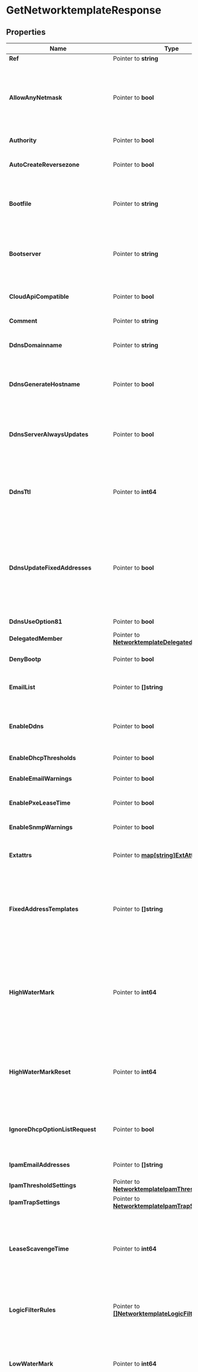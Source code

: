 # GetNetworktemplateResponse

## Properties

Name | Type | Description | Notes
------------ | ------------- | ------------- | -------------
**Ref** | Pointer to **string** | The reference to the object. | [optional] 
**AllowAnyNetmask** | Pointer to **bool** | This flag controls whether the template allows any netmask. You must specify a netmask when creating a network using this template. If you set this parameter to false, you must specify the \&quot;netmask\&quot; field for the network template object. | [optional] 
**Authority** | Pointer to **bool** | Authority for the DHCP network. | [optional] 
**AutoCreateReversezone** | Pointer to **bool** | This flag controls whether reverse zones are automatically created when the network is added. | [optional] 
**Bootfile** | Pointer to **string** | The boot server IPv4 Address or name in FQDN format for the network. You can specify the name and/or IP address of the boot server that the host needs to boot. | [optional] 
**Bootserver** | Pointer to **string** | The bootserver address for the network. You can specify the name and/or IP address of the boot server that the host needs to boot. The boot server IPv4 Address or name in FQDN format. | [optional] 
**CloudApiCompatible** | Pointer to **bool** | This flag controls whether this template can be used to create network objects in a cloud-computing deployment. | [optional] 
**Comment** | Pointer to **string** | Comment for the network; maximum 256 characters. | [optional] 
**DdnsDomainname** | Pointer to **string** | The dynamic DNS domain name the appliance uses specifically for DDNS updates for this network. | [optional] 
**DdnsGenerateHostname** | Pointer to **bool** | If this field is set to True, the DHCP server generates a hostname and updates DNS with it when the DHCP client request does not contain a hostname. | [optional] 
**DdnsServerAlwaysUpdates** | Pointer to **bool** | This field controls whether the DHCP server is allowed to update DNS, regardless of the DHCP client requests. Note that changes for this field take effect only if ddns_use_option81 is True. | [optional] 
**DdnsTtl** | Pointer to **int64** | The DNS update Time to Live (TTL) value of a DHCP network object. The TTL is a 32-bit unsigned integer that represents the duration, in seconds, for which the update is cached. Zero indicates that the update is not cached. | [optional] 
**DdnsUpdateFixedAddresses** | Pointer to **bool** | By default, the DHCP server does not update DNS when it allocates a fixed address to a client. You can configure the DHCP server to update the A and PTR records of a client with a fixed address. When this feature is enabled and the DHCP server adds A and PTR records for a fixed address, the DHCP server never discards the records. | [optional] 
**DdnsUseOption81** | Pointer to **bool** | The support for DHCP Option 81 at the network level. | [optional] 
**DelegatedMember** | Pointer to [**NetworktemplateDelegatedMember**](NetworktemplateDelegatedMember.md) |  | [optional] 
**DenyBootp** | Pointer to **bool** | If set to True, BOOTP settings are disabled and BOOTP requests will be denied. | [optional] 
**EmailList** | Pointer to **[]string** | The e-mail lists to which the appliance sends DHCP threshold alarm e-mail messages. | [optional] 
**EnableDdns** | Pointer to **bool** | The dynamic DNS updates flag of a DHCP network object. If set to True, the DHCP server sends DDNS updates to DNS servers in the same Grid, and to external DNS servers. | [optional] 
**EnableDhcpThresholds** | Pointer to **bool** | Determines if DHCP thresholds are enabled for the network. | [optional] 
**EnableEmailWarnings** | Pointer to **bool** | Determines if DHCP threshold warnings are sent through email. | [optional] 
**EnablePxeLeaseTime** | Pointer to **bool** | Set this to True if you want the DHCP server to use a different lease time for PXE clients. | [optional] 
**EnableSnmpWarnings** | Pointer to **bool** | Determines if DHCP threshold warnings are send through SNMP. | [optional] 
**Extattrs** | Pointer to [**map[string]ExtAttrs**](ExtAttrs.md) | Extensible attributes associated with the object. For valid values for extensible attributes, see {extattrs:values}. | [optional] 
**FixedAddressTemplates** | Pointer to **[]string** | The list of fixed address templates assigned to this network template object. When you create a network based on a network template object that contains fixed address templates, the fixed addresses are created based on the associated fixed address templates. | [optional] 
**HighWaterMark** | Pointer to **int64** | The percentage of DHCP network usage threshold above which network usage is not expected and may warrant your attention. When the high watermark is reached, the Infoblox appliance generates a syslog message and sends a warning (if enabled). A number that specifies the percentage of allocated addresses. The range is from 1 to 100. | [optional] 
**HighWaterMarkReset** | Pointer to **int64** | The percentage of DHCP network usage below which the corresponding SNMP trap is reset. A number that specifies the percentage of allocated addresses. The range is from 1 to 100. The high watermark reset value must be lower than the high watermark value. | [optional] 
**IgnoreDhcpOptionListRequest** | Pointer to **bool** | If this field is set to False, the appliance returns all DHCP options the client is eligible to receive, rather than only the list of options the client has requested. | [optional] 
**IpamEmailAddresses** | Pointer to **[]string** | The e-mail lists to which the appliance sends IPAM threshold alarm e-mail messages. | [optional] 
**IpamThresholdSettings** | Pointer to [**NetworktemplateIpamThresholdSettings**](NetworktemplateIpamThresholdSettings.md) |  | [optional] 
**IpamTrapSettings** | Pointer to [**NetworktemplateIpamTrapSettings**](NetworktemplateIpamTrapSettings.md) |  | [optional] 
**LeaseScavengeTime** | Pointer to **int64** | An integer that specifies the period of time (in seconds) that frees and backs up leases remained in the database before they are automatically deleted. To disable lease scavenging, set the parameter to -1. The minimum positive value must be greater than 86400 seconds (1 day). | [optional] 
**LogicFilterRules** | Pointer to [**[]NetworktemplateLogicFilterRules**](NetworktemplateLogicFilterRules.md) | This field contains the logic filters to be applied on the this network template. This list corresponds to the match rules that are written to the dhcpd configuration file. | [optional] 
**LowWaterMark** | Pointer to **int64** | The percentage of DHCP network usage below which the Infoblox appliance generates a syslog message and sends a warning (if enabled). A number that specifies the percentage of allocated addresses. The range is from 1 to 100. | [optional] 
**LowWaterMarkReset** | Pointer to **int64** | The percentage of DHCP network usage threshold below which network usage is not expected and may warrant your attention. When the low watermark is crossed, the Infoblox appliance generates a syslog message and sends a warning (if enabled). A number that specifies the percentage of allocated addresses. The range is from 1 to 100. The low watermark reset value must be higher than the low watermark value. | [optional] 
**Members** | Pointer to [**[]NetworktemplateMembers**](NetworktemplateMembers.md) | A list of members or Microsoft (r) servers that serve DHCP for this network. All members in the array must be of the same type. The struct type must be indicated in each element, by setting the \&quot;_struct\&quot; member to the struct type. | [optional] 
**Name** | Pointer to **string** | The name of this network template. | [optional] 
**Netmask** | Pointer to **int64** | The netmask of the network in CIDR format. | [optional] 
**Nextserver** | Pointer to **string** | The name in FQDN and/or IPv4 Address of the next server that the host needs to boot. | [optional] 
**Options** | Pointer to [**[]NetworktemplateOptions**](NetworktemplateOptions.md) | An array of DHCP option dhcpoption structs that lists the DHCP options associated with the object. | [optional] 
**PxeLeaseTime** | Pointer to **int64** | The PXE lease time value of a DHCP Network object. Some hosts use PXE (Preboot Execution Environment) to boot remotely from a server. To better manage your IP resources, set a different lease time for PXE boot requests. You can configure the DHCP server to allocate an IP address with a shorter lease time to hosts that send PXE boot requests, so IP addresses are not leased longer than necessary. A 32-bit unsigned integer that represents the duration, in seconds, for which the update is cached. Zero indicates that the update is not cached. | [optional] 
**RangeTemplates** | Pointer to **[]string** | The list of IP address range templates assigned to this network template object. When you create a network based on a network template object that contains range templates, the IP address ranges are created based on the associated IP address range templates. | [optional] 
**RecycleLeases** | Pointer to **bool** | If the field is set to True, the leases are kept in the Recycle Bin until one week after expiration. Otherwise, the leases are permanently deleted. | [optional] 
**Rir** | Pointer to **string** | THe registry (RIR) that allocated the network address space. | [optional] [readonly] 
**RirOrganization** | Pointer to **string** | The RIR organization assoicated with the network. | [optional] 
**RirRegistrationAction** | Pointer to **string** | The RIR registration action. | [optional] 
**RirRegistrationStatus** | Pointer to **string** | The registration status of the network in RIR. | [optional] 
**SendRirRequest** | Pointer to **bool** | Determines whether to send the RIR registration request. | [optional] 
**UpdateDnsOnLeaseRenewal** | Pointer to **bool** | This field controls whether the DHCP server updates DNS when a DHCP lease is renewed. | [optional] 
**UseAuthority** | Pointer to **bool** | Use flag for: authority | [optional] 
**UseBootfile** | Pointer to **bool** | Use flag for: bootfile | [optional] 
**UseBootserver** | Pointer to **bool** | Use flag for: bootserver | [optional] 
**UseDdnsDomainname** | Pointer to **bool** | Use flag for: ddns_domainname | [optional] 
**UseDdnsGenerateHostname** | Pointer to **bool** | Use flag for: ddns_generate_hostname | [optional] 
**UseDdnsTtl** | Pointer to **bool** | Use flag for: ddns_ttl | [optional] 
**UseDdnsUpdateFixedAddresses** | Pointer to **bool** | Use flag for: ddns_update_fixed_addresses | [optional] 
**UseDdnsUseOption81** | Pointer to **bool** | Use flag for: ddns_use_option81 | [optional] 
**UseDenyBootp** | Pointer to **bool** | Use flag for: deny_bootp | [optional] 
**UseEmailList** | Pointer to **bool** | Use flag for: email_list | [optional] 
**UseEnableDdns** | Pointer to **bool** | Use flag for: enable_ddns | [optional] 
**UseEnableDhcpThresholds** | Pointer to **bool** | Use flag for: enable_dhcp_thresholds | [optional] 
**UseIgnoreDhcpOptionListRequest** | Pointer to **bool** | Use flag for: ignore_dhcp_option_list_request | [optional] 
**UseIpamEmailAddresses** | Pointer to **bool** | Use flag for: ipam_email_addresses | [optional] 
**UseIpamThresholdSettings** | Pointer to **bool** | Use flag for: ipam_threshold_settings | [optional] 
**UseIpamTrapSettings** | Pointer to **bool** | Use flag for: ipam_trap_settings | [optional] 
**UseLeaseScavengeTime** | Pointer to **bool** | Use flag for: lease_scavenge_time | [optional] 
**UseLogicFilterRules** | Pointer to **bool** | Use flag for: logic_filter_rules | [optional] 
**UseNextserver** | Pointer to **bool** | Use flag for: nextserver | [optional] 
**UseOptions** | Pointer to **bool** | Use flag for: options | [optional] 
**UsePxeLeaseTime** | Pointer to **bool** | Use flag for: pxe_lease_time | [optional] 
**UseRecycleLeases** | Pointer to **bool** | Use flag for: recycle_leases | [optional] 
**UseUpdateDnsOnLeaseRenewal** | Pointer to **bool** | Use flag for: update_dns_on_lease_renewal | [optional] 
**Result** | Pointer to [**Networktemplate**](Networktemplate.md) |  | [optional] 

## Methods

### NewGetNetworktemplateResponse

`func NewGetNetworktemplateResponse() *GetNetworktemplateResponse`

NewGetNetworktemplateResponse instantiates a new GetNetworktemplateResponse object
This constructor will assign default values to properties that have it defined,
and makes sure properties required by API are set, but the set of arguments
will change when the set of required properties is changed

### NewGetNetworktemplateResponseWithDefaults

`func NewGetNetworktemplateResponseWithDefaults() *GetNetworktemplateResponse`

NewGetNetworktemplateResponseWithDefaults instantiates a new GetNetworktemplateResponse object
This constructor will only assign default values to properties that have it defined,
but it doesn't guarantee that properties required by API are set

### GetRef

`func (o *GetNetworktemplateResponse) GetRef() string`

GetRef returns the Ref field if non-nil, zero value otherwise.

### GetRefOk

`func (o *GetNetworktemplateResponse) GetRefOk() (*string, bool)`

GetRefOk returns a tuple with the Ref field if it's non-nil, zero value otherwise
and a boolean to check if the value has been set.

### SetRef

`func (o *GetNetworktemplateResponse) SetRef(v string)`

SetRef sets Ref field to given value.

### HasRef

`func (o *GetNetworktemplateResponse) HasRef() bool`

HasRef returns a boolean if a field has been set.

### GetAllowAnyNetmask

`func (o *GetNetworktemplateResponse) GetAllowAnyNetmask() bool`

GetAllowAnyNetmask returns the AllowAnyNetmask field if non-nil, zero value otherwise.

### GetAllowAnyNetmaskOk

`func (o *GetNetworktemplateResponse) GetAllowAnyNetmaskOk() (*bool, bool)`

GetAllowAnyNetmaskOk returns a tuple with the AllowAnyNetmask field if it's non-nil, zero value otherwise
and a boolean to check if the value has been set.

### SetAllowAnyNetmask

`func (o *GetNetworktemplateResponse) SetAllowAnyNetmask(v bool)`

SetAllowAnyNetmask sets AllowAnyNetmask field to given value.

### HasAllowAnyNetmask

`func (o *GetNetworktemplateResponse) HasAllowAnyNetmask() bool`

HasAllowAnyNetmask returns a boolean if a field has been set.

### GetAuthority

`func (o *GetNetworktemplateResponse) GetAuthority() bool`

GetAuthority returns the Authority field if non-nil, zero value otherwise.

### GetAuthorityOk

`func (o *GetNetworktemplateResponse) GetAuthorityOk() (*bool, bool)`

GetAuthorityOk returns a tuple with the Authority field if it's non-nil, zero value otherwise
and a boolean to check if the value has been set.

### SetAuthority

`func (o *GetNetworktemplateResponse) SetAuthority(v bool)`

SetAuthority sets Authority field to given value.

### HasAuthority

`func (o *GetNetworktemplateResponse) HasAuthority() bool`

HasAuthority returns a boolean if a field has been set.

### GetAutoCreateReversezone

`func (o *GetNetworktemplateResponse) GetAutoCreateReversezone() bool`

GetAutoCreateReversezone returns the AutoCreateReversezone field if non-nil, zero value otherwise.

### GetAutoCreateReversezoneOk

`func (o *GetNetworktemplateResponse) GetAutoCreateReversezoneOk() (*bool, bool)`

GetAutoCreateReversezoneOk returns a tuple with the AutoCreateReversezone field if it's non-nil, zero value otherwise
and a boolean to check if the value has been set.

### SetAutoCreateReversezone

`func (o *GetNetworktemplateResponse) SetAutoCreateReversezone(v bool)`

SetAutoCreateReversezone sets AutoCreateReversezone field to given value.

### HasAutoCreateReversezone

`func (o *GetNetworktemplateResponse) HasAutoCreateReversezone() bool`

HasAutoCreateReversezone returns a boolean if a field has been set.

### GetBootfile

`func (o *GetNetworktemplateResponse) GetBootfile() string`

GetBootfile returns the Bootfile field if non-nil, zero value otherwise.

### GetBootfileOk

`func (o *GetNetworktemplateResponse) GetBootfileOk() (*string, bool)`

GetBootfileOk returns a tuple with the Bootfile field if it's non-nil, zero value otherwise
and a boolean to check if the value has been set.

### SetBootfile

`func (o *GetNetworktemplateResponse) SetBootfile(v string)`

SetBootfile sets Bootfile field to given value.

### HasBootfile

`func (o *GetNetworktemplateResponse) HasBootfile() bool`

HasBootfile returns a boolean if a field has been set.

### GetBootserver

`func (o *GetNetworktemplateResponse) GetBootserver() string`

GetBootserver returns the Bootserver field if non-nil, zero value otherwise.

### GetBootserverOk

`func (o *GetNetworktemplateResponse) GetBootserverOk() (*string, bool)`

GetBootserverOk returns a tuple with the Bootserver field if it's non-nil, zero value otherwise
and a boolean to check if the value has been set.

### SetBootserver

`func (o *GetNetworktemplateResponse) SetBootserver(v string)`

SetBootserver sets Bootserver field to given value.

### HasBootserver

`func (o *GetNetworktemplateResponse) HasBootserver() bool`

HasBootserver returns a boolean if a field has been set.

### GetCloudApiCompatible

`func (o *GetNetworktemplateResponse) GetCloudApiCompatible() bool`

GetCloudApiCompatible returns the CloudApiCompatible field if non-nil, zero value otherwise.

### GetCloudApiCompatibleOk

`func (o *GetNetworktemplateResponse) GetCloudApiCompatibleOk() (*bool, bool)`

GetCloudApiCompatibleOk returns a tuple with the CloudApiCompatible field if it's non-nil, zero value otherwise
and a boolean to check if the value has been set.

### SetCloudApiCompatible

`func (o *GetNetworktemplateResponse) SetCloudApiCompatible(v bool)`

SetCloudApiCompatible sets CloudApiCompatible field to given value.

### HasCloudApiCompatible

`func (o *GetNetworktemplateResponse) HasCloudApiCompatible() bool`

HasCloudApiCompatible returns a boolean if a field has been set.

### GetComment

`func (o *GetNetworktemplateResponse) GetComment() string`

GetComment returns the Comment field if non-nil, zero value otherwise.

### GetCommentOk

`func (o *GetNetworktemplateResponse) GetCommentOk() (*string, bool)`

GetCommentOk returns a tuple with the Comment field if it's non-nil, zero value otherwise
and a boolean to check if the value has been set.

### SetComment

`func (o *GetNetworktemplateResponse) SetComment(v string)`

SetComment sets Comment field to given value.

### HasComment

`func (o *GetNetworktemplateResponse) HasComment() bool`

HasComment returns a boolean if a field has been set.

### GetDdnsDomainname

`func (o *GetNetworktemplateResponse) GetDdnsDomainname() string`

GetDdnsDomainname returns the DdnsDomainname field if non-nil, zero value otherwise.

### GetDdnsDomainnameOk

`func (o *GetNetworktemplateResponse) GetDdnsDomainnameOk() (*string, bool)`

GetDdnsDomainnameOk returns a tuple with the DdnsDomainname field if it's non-nil, zero value otherwise
and a boolean to check if the value has been set.

### SetDdnsDomainname

`func (o *GetNetworktemplateResponse) SetDdnsDomainname(v string)`

SetDdnsDomainname sets DdnsDomainname field to given value.

### HasDdnsDomainname

`func (o *GetNetworktemplateResponse) HasDdnsDomainname() bool`

HasDdnsDomainname returns a boolean if a field has been set.

### GetDdnsGenerateHostname

`func (o *GetNetworktemplateResponse) GetDdnsGenerateHostname() bool`

GetDdnsGenerateHostname returns the DdnsGenerateHostname field if non-nil, zero value otherwise.

### GetDdnsGenerateHostnameOk

`func (o *GetNetworktemplateResponse) GetDdnsGenerateHostnameOk() (*bool, bool)`

GetDdnsGenerateHostnameOk returns a tuple with the DdnsGenerateHostname field if it's non-nil, zero value otherwise
and a boolean to check if the value has been set.

### SetDdnsGenerateHostname

`func (o *GetNetworktemplateResponse) SetDdnsGenerateHostname(v bool)`

SetDdnsGenerateHostname sets DdnsGenerateHostname field to given value.

### HasDdnsGenerateHostname

`func (o *GetNetworktemplateResponse) HasDdnsGenerateHostname() bool`

HasDdnsGenerateHostname returns a boolean if a field has been set.

### GetDdnsServerAlwaysUpdates

`func (o *GetNetworktemplateResponse) GetDdnsServerAlwaysUpdates() bool`

GetDdnsServerAlwaysUpdates returns the DdnsServerAlwaysUpdates field if non-nil, zero value otherwise.

### GetDdnsServerAlwaysUpdatesOk

`func (o *GetNetworktemplateResponse) GetDdnsServerAlwaysUpdatesOk() (*bool, bool)`

GetDdnsServerAlwaysUpdatesOk returns a tuple with the DdnsServerAlwaysUpdates field if it's non-nil, zero value otherwise
and a boolean to check if the value has been set.

### SetDdnsServerAlwaysUpdates

`func (o *GetNetworktemplateResponse) SetDdnsServerAlwaysUpdates(v bool)`

SetDdnsServerAlwaysUpdates sets DdnsServerAlwaysUpdates field to given value.

### HasDdnsServerAlwaysUpdates

`func (o *GetNetworktemplateResponse) HasDdnsServerAlwaysUpdates() bool`

HasDdnsServerAlwaysUpdates returns a boolean if a field has been set.

### GetDdnsTtl

`func (o *GetNetworktemplateResponse) GetDdnsTtl() int64`

GetDdnsTtl returns the DdnsTtl field if non-nil, zero value otherwise.

### GetDdnsTtlOk

`func (o *GetNetworktemplateResponse) GetDdnsTtlOk() (*int64, bool)`

GetDdnsTtlOk returns a tuple with the DdnsTtl field if it's non-nil, zero value otherwise
and a boolean to check if the value has been set.

### SetDdnsTtl

`func (o *GetNetworktemplateResponse) SetDdnsTtl(v int64)`

SetDdnsTtl sets DdnsTtl field to given value.

### HasDdnsTtl

`func (o *GetNetworktemplateResponse) HasDdnsTtl() bool`

HasDdnsTtl returns a boolean if a field has been set.

### GetDdnsUpdateFixedAddresses

`func (o *GetNetworktemplateResponse) GetDdnsUpdateFixedAddresses() bool`

GetDdnsUpdateFixedAddresses returns the DdnsUpdateFixedAddresses field if non-nil, zero value otherwise.

### GetDdnsUpdateFixedAddressesOk

`func (o *GetNetworktemplateResponse) GetDdnsUpdateFixedAddressesOk() (*bool, bool)`

GetDdnsUpdateFixedAddressesOk returns a tuple with the DdnsUpdateFixedAddresses field if it's non-nil, zero value otherwise
and a boolean to check if the value has been set.

### SetDdnsUpdateFixedAddresses

`func (o *GetNetworktemplateResponse) SetDdnsUpdateFixedAddresses(v bool)`

SetDdnsUpdateFixedAddresses sets DdnsUpdateFixedAddresses field to given value.

### HasDdnsUpdateFixedAddresses

`func (o *GetNetworktemplateResponse) HasDdnsUpdateFixedAddresses() bool`

HasDdnsUpdateFixedAddresses returns a boolean if a field has been set.

### GetDdnsUseOption81

`func (o *GetNetworktemplateResponse) GetDdnsUseOption81() bool`

GetDdnsUseOption81 returns the DdnsUseOption81 field if non-nil, zero value otherwise.

### GetDdnsUseOption81Ok

`func (o *GetNetworktemplateResponse) GetDdnsUseOption81Ok() (*bool, bool)`

GetDdnsUseOption81Ok returns a tuple with the DdnsUseOption81 field if it's non-nil, zero value otherwise
and a boolean to check if the value has been set.

### SetDdnsUseOption81

`func (o *GetNetworktemplateResponse) SetDdnsUseOption81(v bool)`

SetDdnsUseOption81 sets DdnsUseOption81 field to given value.

### HasDdnsUseOption81

`func (o *GetNetworktemplateResponse) HasDdnsUseOption81() bool`

HasDdnsUseOption81 returns a boolean if a field has been set.

### GetDelegatedMember

`func (o *GetNetworktemplateResponse) GetDelegatedMember() NetworktemplateDelegatedMember`

GetDelegatedMember returns the DelegatedMember field if non-nil, zero value otherwise.

### GetDelegatedMemberOk

`func (o *GetNetworktemplateResponse) GetDelegatedMemberOk() (*NetworktemplateDelegatedMember, bool)`

GetDelegatedMemberOk returns a tuple with the DelegatedMember field if it's non-nil, zero value otherwise
and a boolean to check if the value has been set.

### SetDelegatedMember

`func (o *GetNetworktemplateResponse) SetDelegatedMember(v NetworktemplateDelegatedMember)`

SetDelegatedMember sets DelegatedMember field to given value.

### HasDelegatedMember

`func (o *GetNetworktemplateResponse) HasDelegatedMember() bool`

HasDelegatedMember returns a boolean if a field has been set.

### GetDenyBootp

`func (o *GetNetworktemplateResponse) GetDenyBootp() bool`

GetDenyBootp returns the DenyBootp field if non-nil, zero value otherwise.

### GetDenyBootpOk

`func (o *GetNetworktemplateResponse) GetDenyBootpOk() (*bool, bool)`

GetDenyBootpOk returns a tuple with the DenyBootp field if it's non-nil, zero value otherwise
and a boolean to check if the value has been set.

### SetDenyBootp

`func (o *GetNetworktemplateResponse) SetDenyBootp(v bool)`

SetDenyBootp sets DenyBootp field to given value.

### HasDenyBootp

`func (o *GetNetworktemplateResponse) HasDenyBootp() bool`

HasDenyBootp returns a boolean if a field has been set.

### GetEmailList

`func (o *GetNetworktemplateResponse) GetEmailList() []string`

GetEmailList returns the EmailList field if non-nil, zero value otherwise.

### GetEmailListOk

`func (o *GetNetworktemplateResponse) GetEmailListOk() (*[]string, bool)`

GetEmailListOk returns a tuple with the EmailList field if it's non-nil, zero value otherwise
and a boolean to check if the value has been set.

### SetEmailList

`func (o *GetNetworktemplateResponse) SetEmailList(v []string)`

SetEmailList sets EmailList field to given value.

### HasEmailList

`func (o *GetNetworktemplateResponse) HasEmailList() bool`

HasEmailList returns a boolean if a field has been set.

### GetEnableDdns

`func (o *GetNetworktemplateResponse) GetEnableDdns() bool`

GetEnableDdns returns the EnableDdns field if non-nil, zero value otherwise.

### GetEnableDdnsOk

`func (o *GetNetworktemplateResponse) GetEnableDdnsOk() (*bool, bool)`

GetEnableDdnsOk returns a tuple with the EnableDdns field if it's non-nil, zero value otherwise
and a boolean to check if the value has been set.

### SetEnableDdns

`func (o *GetNetworktemplateResponse) SetEnableDdns(v bool)`

SetEnableDdns sets EnableDdns field to given value.

### HasEnableDdns

`func (o *GetNetworktemplateResponse) HasEnableDdns() bool`

HasEnableDdns returns a boolean if a field has been set.

### GetEnableDhcpThresholds

`func (o *GetNetworktemplateResponse) GetEnableDhcpThresholds() bool`

GetEnableDhcpThresholds returns the EnableDhcpThresholds field if non-nil, zero value otherwise.

### GetEnableDhcpThresholdsOk

`func (o *GetNetworktemplateResponse) GetEnableDhcpThresholdsOk() (*bool, bool)`

GetEnableDhcpThresholdsOk returns a tuple with the EnableDhcpThresholds field if it's non-nil, zero value otherwise
and a boolean to check if the value has been set.

### SetEnableDhcpThresholds

`func (o *GetNetworktemplateResponse) SetEnableDhcpThresholds(v bool)`

SetEnableDhcpThresholds sets EnableDhcpThresholds field to given value.

### HasEnableDhcpThresholds

`func (o *GetNetworktemplateResponse) HasEnableDhcpThresholds() bool`

HasEnableDhcpThresholds returns a boolean if a field has been set.

### GetEnableEmailWarnings

`func (o *GetNetworktemplateResponse) GetEnableEmailWarnings() bool`

GetEnableEmailWarnings returns the EnableEmailWarnings field if non-nil, zero value otherwise.

### GetEnableEmailWarningsOk

`func (o *GetNetworktemplateResponse) GetEnableEmailWarningsOk() (*bool, bool)`

GetEnableEmailWarningsOk returns a tuple with the EnableEmailWarnings field if it's non-nil, zero value otherwise
and a boolean to check if the value has been set.

### SetEnableEmailWarnings

`func (o *GetNetworktemplateResponse) SetEnableEmailWarnings(v bool)`

SetEnableEmailWarnings sets EnableEmailWarnings field to given value.

### HasEnableEmailWarnings

`func (o *GetNetworktemplateResponse) HasEnableEmailWarnings() bool`

HasEnableEmailWarnings returns a boolean if a field has been set.

### GetEnablePxeLeaseTime

`func (o *GetNetworktemplateResponse) GetEnablePxeLeaseTime() bool`

GetEnablePxeLeaseTime returns the EnablePxeLeaseTime field if non-nil, zero value otherwise.

### GetEnablePxeLeaseTimeOk

`func (o *GetNetworktemplateResponse) GetEnablePxeLeaseTimeOk() (*bool, bool)`

GetEnablePxeLeaseTimeOk returns a tuple with the EnablePxeLeaseTime field if it's non-nil, zero value otherwise
and a boolean to check if the value has been set.

### SetEnablePxeLeaseTime

`func (o *GetNetworktemplateResponse) SetEnablePxeLeaseTime(v bool)`

SetEnablePxeLeaseTime sets EnablePxeLeaseTime field to given value.

### HasEnablePxeLeaseTime

`func (o *GetNetworktemplateResponse) HasEnablePxeLeaseTime() bool`

HasEnablePxeLeaseTime returns a boolean if a field has been set.

### GetEnableSnmpWarnings

`func (o *GetNetworktemplateResponse) GetEnableSnmpWarnings() bool`

GetEnableSnmpWarnings returns the EnableSnmpWarnings field if non-nil, zero value otherwise.

### GetEnableSnmpWarningsOk

`func (o *GetNetworktemplateResponse) GetEnableSnmpWarningsOk() (*bool, bool)`

GetEnableSnmpWarningsOk returns a tuple with the EnableSnmpWarnings field if it's non-nil, zero value otherwise
and a boolean to check if the value has been set.

### SetEnableSnmpWarnings

`func (o *GetNetworktemplateResponse) SetEnableSnmpWarnings(v bool)`

SetEnableSnmpWarnings sets EnableSnmpWarnings field to given value.

### HasEnableSnmpWarnings

`func (o *GetNetworktemplateResponse) HasEnableSnmpWarnings() bool`

HasEnableSnmpWarnings returns a boolean if a field has been set.

### GetExtattrs

`func (o *GetNetworktemplateResponse) GetExtattrs() map[string]ExtAttrs`

GetExtattrs returns the Extattrs field if non-nil, zero value otherwise.

### GetExtattrsOk

`func (o *GetNetworktemplateResponse) GetExtattrsOk() (*map[string]ExtAttrs, bool)`

GetExtattrsOk returns a tuple with the Extattrs field if it's non-nil, zero value otherwise
and a boolean to check if the value has been set.

### SetExtattrs

`func (o *GetNetworktemplateResponse) SetExtattrs(v map[string]ExtAttrs)`

SetExtattrs sets Extattrs field to given value.

### HasExtattrs

`func (o *GetNetworktemplateResponse) HasExtattrs() bool`

HasExtattrs returns a boolean if a field has been set.

### GetFixedAddressTemplates

`func (o *GetNetworktemplateResponse) GetFixedAddressTemplates() []string`

GetFixedAddressTemplates returns the FixedAddressTemplates field if non-nil, zero value otherwise.

### GetFixedAddressTemplatesOk

`func (o *GetNetworktemplateResponse) GetFixedAddressTemplatesOk() (*[]string, bool)`

GetFixedAddressTemplatesOk returns a tuple with the FixedAddressTemplates field if it's non-nil, zero value otherwise
and a boolean to check if the value has been set.

### SetFixedAddressTemplates

`func (o *GetNetworktemplateResponse) SetFixedAddressTemplates(v []string)`

SetFixedAddressTemplates sets FixedAddressTemplates field to given value.

### HasFixedAddressTemplates

`func (o *GetNetworktemplateResponse) HasFixedAddressTemplates() bool`

HasFixedAddressTemplates returns a boolean if a field has been set.

### GetHighWaterMark

`func (o *GetNetworktemplateResponse) GetHighWaterMark() int64`

GetHighWaterMark returns the HighWaterMark field if non-nil, zero value otherwise.

### GetHighWaterMarkOk

`func (o *GetNetworktemplateResponse) GetHighWaterMarkOk() (*int64, bool)`

GetHighWaterMarkOk returns a tuple with the HighWaterMark field if it's non-nil, zero value otherwise
and a boolean to check if the value has been set.

### SetHighWaterMark

`func (o *GetNetworktemplateResponse) SetHighWaterMark(v int64)`

SetHighWaterMark sets HighWaterMark field to given value.

### HasHighWaterMark

`func (o *GetNetworktemplateResponse) HasHighWaterMark() bool`

HasHighWaterMark returns a boolean if a field has been set.

### GetHighWaterMarkReset

`func (o *GetNetworktemplateResponse) GetHighWaterMarkReset() int64`

GetHighWaterMarkReset returns the HighWaterMarkReset field if non-nil, zero value otherwise.

### GetHighWaterMarkResetOk

`func (o *GetNetworktemplateResponse) GetHighWaterMarkResetOk() (*int64, bool)`

GetHighWaterMarkResetOk returns a tuple with the HighWaterMarkReset field if it's non-nil, zero value otherwise
and a boolean to check if the value has been set.

### SetHighWaterMarkReset

`func (o *GetNetworktemplateResponse) SetHighWaterMarkReset(v int64)`

SetHighWaterMarkReset sets HighWaterMarkReset field to given value.

### HasHighWaterMarkReset

`func (o *GetNetworktemplateResponse) HasHighWaterMarkReset() bool`

HasHighWaterMarkReset returns a boolean if a field has been set.

### GetIgnoreDhcpOptionListRequest

`func (o *GetNetworktemplateResponse) GetIgnoreDhcpOptionListRequest() bool`

GetIgnoreDhcpOptionListRequest returns the IgnoreDhcpOptionListRequest field if non-nil, zero value otherwise.

### GetIgnoreDhcpOptionListRequestOk

`func (o *GetNetworktemplateResponse) GetIgnoreDhcpOptionListRequestOk() (*bool, bool)`

GetIgnoreDhcpOptionListRequestOk returns a tuple with the IgnoreDhcpOptionListRequest field if it's non-nil, zero value otherwise
and a boolean to check if the value has been set.

### SetIgnoreDhcpOptionListRequest

`func (o *GetNetworktemplateResponse) SetIgnoreDhcpOptionListRequest(v bool)`

SetIgnoreDhcpOptionListRequest sets IgnoreDhcpOptionListRequest field to given value.

### HasIgnoreDhcpOptionListRequest

`func (o *GetNetworktemplateResponse) HasIgnoreDhcpOptionListRequest() bool`

HasIgnoreDhcpOptionListRequest returns a boolean if a field has been set.

### GetIpamEmailAddresses

`func (o *GetNetworktemplateResponse) GetIpamEmailAddresses() []string`

GetIpamEmailAddresses returns the IpamEmailAddresses field if non-nil, zero value otherwise.

### GetIpamEmailAddressesOk

`func (o *GetNetworktemplateResponse) GetIpamEmailAddressesOk() (*[]string, bool)`

GetIpamEmailAddressesOk returns a tuple with the IpamEmailAddresses field if it's non-nil, zero value otherwise
and a boolean to check if the value has been set.

### SetIpamEmailAddresses

`func (o *GetNetworktemplateResponse) SetIpamEmailAddresses(v []string)`

SetIpamEmailAddresses sets IpamEmailAddresses field to given value.

### HasIpamEmailAddresses

`func (o *GetNetworktemplateResponse) HasIpamEmailAddresses() bool`

HasIpamEmailAddresses returns a boolean if a field has been set.

### GetIpamThresholdSettings

`func (o *GetNetworktemplateResponse) GetIpamThresholdSettings() NetworktemplateIpamThresholdSettings`

GetIpamThresholdSettings returns the IpamThresholdSettings field if non-nil, zero value otherwise.

### GetIpamThresholdSettingsOk

`func (o *GetNetworktemplateResponse) GetIpamThresholdSettingsOk() (*NetworktemplateIpamThresholdSettings, bool)`

GetIpamThresholdSettingsOk returns a tuple with the IpamThresholdSettings field if it's non-nil, zero value otherwise
and a boolean to check if the value has been set.

### SetIpamThresholdSettings

`func (o *GetNetworktemplateResponse) SetIpamThresholdSettings(v NetworktemplateIpamThresholdSettings)`

SetIpamThresholdSettings sets IpamThresholdSettings field to given value.

### HasIpamThresholdSettings

`func (o *GetNetworktemplateResponse) HasIpamThresholdSettings() bool`

HasIpamThresholdSettings returns a boolean if a field has been set.

### GetIpamTrapSettings

`func (o *GetNetworktemplateResponse) GetIpamTrapSettings() NetworktemplateIpamTrapSettings`

GetIpamTrapSettings returns the IpamTrapSettings field if non-nil, zero value otherwise.

### GetIpamTrapSettingsOk

`func (o *GetNetworktemplateResponse) GetIpamTrapSettingsOk() (*NetworktemplateIpamTrapSettings, bool)`

GetIpamTrapSettingsOk returns a tuple with the IpamTrapSettings field if it's non-nil, zero value otherwise
and a boolean to check if the value has been set.

### SetIpamTrapSettings

`func (o *GetNetworktemplateResponse) SetIpamTrapSettings(v NetworktemplateIpamTrapSettings)`

SetIpamTrapSettings sets IpamTrapSettings field to given value.

### HasIpamTrapSettings

`func (o *GetNetworktemplateResponse) HasIpamTrapSettings() bool`

HasIpamTrapSettings returns a boolean if a field has been set.

### GetLeaseScavengeTime

`func (o *GetNetworktemplateResponse) GetLeaseScavengeTime() int64`

GetLeaseScavengeTime returns the LeaseScavengeTime field if non-nil, zero value otherwise.

### GetLeaseScavengeTimeOk

`func (o *GetNetworktemplateResponse) GetLeaseScavengeTimeOk() (*int64, bool)`

GetLeaseScavengeTimeOk returns a tuple with the LeaseScavengeTime field if it's non-nil, zero value otherwise
and a boolean to check if the value has been set.

### SetLeaseScavengeTime

`func (o *GetNetworktemplateResponse) SetLeaseScavengeTime(v int64)`

SetLeaseScavengeTime sets LeaseScavengeTime field to given value.

### HasLeaseScavengeTime

`func (o *GetNetworktemplateResponse) HasLeaseScavengeTime() bool`

HasLeaseScavengeTime returns a boolean if a field has been set.

### GetLogicFilterRules

`func (o *GetNetworktemplateResponse) GetLogicFilterRules() []NetworktemplateLogicFilterRules`

GetLogicFilterRules returns the LogicFilterRules field if non-nil, zero value otherwise.

### GetLogicFilterRulesOk

`func (o *GetNetworktemplateResponse) GetLogicFilterRulesOk() (*[]NetworktemplateLogicFilterRules, bool)`

GetLogicFilterRulesOk returns a tuple with the LogicFilterRules field if it's non-nil, zero value otherwise
and a boolean to check if the value has been set.

### SetLogicFilterRules

`func (o *GetNetworktemplateResponse) SetLogicFilterRules(v []NetworktemplateLogicFilterRules)`

SetLogicFilterRules sets LogicFilterRules field to given value.

### HasLogicFilterRules

`func (o *GetNetworktemplateResponse) HasLogicFilterRules() bool`

HasLogicFilterRules returns a boolean if a field has been set.

### GetLowWaterMark

`func (o *GetNetworktemplateResponse) GetLowWaterMark() int64`

GetLowWaterMark returns the LowWaterMark field if non-nil, zero value otherwise.

### GetLowWaterMarkOk

`func (o *GetNetworktemplateResponse) GetLowWaterMarkOk() (*int64, bool)`

GetLowWaterMarkOk returns a tuple with the LowWaterMark field if it's non-nil, zero value otherwise
and a boolean to check if the value has been set.

### SetLowWaterMark

`func (o *GetNetworktemplateResponse) SetLowWaterMark(v int64)`

SetLowWaterMark sets LowWaterMark field to given value.

### HasLowWaterMark

`func (o *GetNetworktemplateResponse) HasLowWaterMark() bool`

HasLowWaterMark returns a boolean if a field has been set.

### GetLowWaterMarkReset

`func (o *GetNetworktemplateResponse) GetLowWaterMarkReset() int64`

GetLowWaterMarkReset returns the LowWaterMarkReset field if non-nil, zero value otherwise.

### GetLowWaterMarkResetOk

`func (o *GetNetworktemplateResponse) GetLowWaterMarkResetOk() (*int64, bool)`

GetLowWaterMarkResetOk returns a tuple with the LowWaterMarkReset field if it's non-nil, zero value otherwise
and a boolean to check if the value has been set.

### SetLowWaterMarkReset

`func (o *GetNetworktemplateResponse) SetLowWaterMarkReset(v int64)`

SetLowWaterMarkReset sets LowWaterMarkReset field to given value.

### HasLowWaterMarkReset

`func (o *GetNetworktemplateResponse) HasLowWaterMarkReset() bool`

HasLowWaterMarkReset returns a boolean if a field has been set.

### GetMembers

`func (o *GetNetworktemplateResponse) GetMembers() []NetworktemplateMembers`

GetMembers returns the Members field if non-nil, zero value otherwise.

### GetMembersOk

`func (o *GetNetworktemplateResponse) GetMembersOk() (*[]NetworktemplateMembers, bool)`

GetMembersOk returns a tuple with the Members field if it's non-nil, zero value otherwise
and a boolean to check if the value has been set.

### SetMembers

`func (o *GetNetworktemplateResponse) SetMembers(v []NetworktemplateMembers)`

SetMembers sets Members field to given value.

### HasMembers

`func (o *GetNetworktemplateResponse) HasMembers() bool`

HasMembers returns a boolean if a field has been set.

### GetName

`func (o *GetNetworktemplateResponse) GetName() string`

GetName returns the Name field if non-nil, zero value otherwise.

### GetNameOk

`func (o *GetNetworktemplateResponse) GetNameOk() (*string, bool)`

GetNameOk returns a tuple with the Name field if it's non-nil, zero value otherwise
and a boolean to check if the value has been set.

### SetName

`func (o *GetNetworktemplateResponse) SetName(v string)`

SetName sets Name field to given value.

### HasName

`func (o *GetNetworktemplateResponse) HasName() bool`

HasName returns a boolean if a field has been set.

### GetNetmask

`func (o *GetNetworktemplateResponse) GetNetmask() int64`

GetNetmask returns the Netmask field if non-nil, zero value otherwise.

### GetNetmaskOk

`func (o *GetNetworktemplateResponse) GetNetmaskOk() (*int64, bool)`

GetNetmaskOk returns a tuple with the Netmask field if it's non-nil, zero value otherwise
and a boolean to check if the value has been set.

### SetNetmask

`func (o *GetNetworktemplateResponse) SetNetmask(v int64)`

SetNetmask sets Netmask field to given value.

### HasNetmask

`func (o *GetNetworktemplateResponse) HasNetmask() bool`

HasNetmask returns a boolean if a field has been set.

### GetNextserver

`func (o *GetNetworktemplateResponse) GetNextserver() string`

GetNextserver returns the Nextserver field if non-nil, zero value otherwise.

### GetNextserverOk

`func (o *GetNetworktemplateResponse) GetNextserverOk() (*string, bool)`

GetNextserverOk returns a tuple with the Nextserver field if it's non-nil, zero value otherwise
and a boolean to check if the value has been set.

### SetNextserver

`func (o *GetNetworktemplateResponse) SetNextserver(v string)`

SetNextserver sets Nextserver field to given value.

### HasNextserver

`func (o *GetNetworktemplateResponse) HasNextserver() bool`

HasNextserver returns a boolean if a field has been set.

### GetOptions

`func (o *GetNetworktemplateResponse) GetOptions() []NetworktemplateOptions`

GetOptions returns the Options field if non-nil, zero value otherwise.

### GetOptionsOk

`func (o *GetNetworktemplateResponse) GetOptionsOk() (*[]NetworktemplateOptions, bool)`

GetOptionsOk returns a tuple with the Options field if it's non-nil, zero value otherwise
and a boolean to check if the value has been set.

### SetOptions

`func (o *GetNetworktemplateResponse) SetOptions(v []NetworktemplateOptions)`

SetOptions sets Options field to given value.

### HasOptions

`func (o *GetNetworktemplateResponse) HasOptions() bool`

HasOptions returns a boolean if a field has been set.

### GetPxeLeaseTime

`func (o *GetNetworktemplateResponse) GetPxeLeaseTime() int64`

GetPxeLeaseTime returns the PxeLeaseTime field if non-nil, zero value otherwise.

### GetPxeLeaseTimeOk

`func (o *GetNetworktemplateResponse) GetPxeLeaseTimeOk() (*int64, bool)`

GetPxeLeaseTimeOk returns a tuple with the PxeLeaseTime field if it's non-nil, zero value otherwise
and a boolean to check if the value has been set.

### SetPxeLeaseTime

`func (o *GetNetworktemplateResponse) SetPxeLeaseTime(v int64)`

SetPxeLeaseTime sets PxeLeaseTime field to given value.

### HasPxeLeaseTime

`func (o *GetNetworktemplateResponse) HasPxeLeaseTime() bool`

HasPxeLeaseTime returns a boolean if a field has been set.

### GetRangeTemplates

`func (o *GetNetworktemplateResponse) GetRangeTemplates() []string`

GetRangeTemplates returns the RangeTemplates field if non-nil, zero value otherwise.

### GetRangeTemplatesOk

`func (o *GetNetworktemplateResponse) GetRangeTemplatesOk() (*[]string, bool)`

GetRangeTemplatesOk returns a tuple with the RangeTemplates field if it's non-nil, zero value otherwise
and a boolean to check if the value has been set.

### SetRangeTemplates

`func (o *GetNetworktemplateResponse) SetRangeTemplates(v []string)`

SetRangeTemplates sets RangeTemplates field to given value.

### HasRangeTemplates

`func (o *GetNetworktemplateResponse) HasRangeTemplates() bool`

HasRangeTemplates returns a boolean if a field has been set.

### GetRecycleLeases

`func (o *GetNetworktemplateResponse) GetRecycleLeases() bool`

GetRecycleLeases returns the RecycleLeases field if non-nil, zero value otherwise.

### GetRecycleLeasesOk

`func (o *GetNetworktemplateResponse) GetRecycleLeasesOk() (*bool, bool)`

GetRecycleLeasesOk returns a tuple with the RecycleLeases field if it's non-nil, zero value otherwise
and a boolean to check if the value has been set.

### SetRecycleLeases

`func (o *GetNetworktemplateResponse) SetRecycleLeases(v bool)`

SetRecycleLeases sets RecycleLeases field to given value.

### HasRecycleLeases

`func (o *GetNetworktemplateResponse) HasRecycleLeases() bool`

HasRecycleLeases returns a boolean if a field has been set.

### GetRir

`func (o *GetNetworktemplateResponse) GetRir() string`

GetRir returns the Rir field if non-nil, zero value otherwise.

### GetRirOk

`func (o *GetNetworktemplateResponse) GetRirOk() (*string, bool)`

GetRirOk returns a tuple with the Rir field if it's non-nil, zero value otherwise
and a boolean to check if the value has been set.

### SetRir

`func (o *GetNetworktemplateResponse) SetRir(v string)`

SetRir sets Rir field to given value.

### HasRir

`func (o *GetNetworktemplateResponse) HasRir() bool`

HasRir returns a boolean if a field has been set.

### GetRirOrganization

`func (o *GetNetworktemplateResponse) GetRirOrganization() string`

GetRirOrganization returns the RirOrganization field if non-nil, zero value otherwise.

### GetRirOrganizationOk

`func (o *GetNetworktemplateResponse) GetRirOrganizationOk() (*string, bool)`

GetRirOrganizationOk returns a tuple with the RirOrganization field if it's non-nil, zero value otherwise
and a boolean to check if the value has been set.

### SetRirOrganization

`func (o *GetNetworktemplateResponse) SetRirOrganization(v string)`

SetRirOrganization sets RirOrganization field to given value.

### HasRirOrganization

`func (o *GetNetworktemplateResponse) HasRirOrganization() bool`

HasRirOrganization returns a boolean if a field has been set.

### GetRirRegistrationAction

`func (o *GetNetworktemplateResponse) GetRirRegistrationAction() string`

GetRirRegistrationAction returns the RirRegistrationAction field if non-nil, zero value otherwise.

### GetRirRegistrationActionOk

`func (o *GetNetworktemplateResponse) GetRirRegistrationActionOk() (*string, bool)`

GetRirRegistrationActionOk returns a tuple with the RirRegistrationAction field if it's non-nil, zero value otherwise
and a boolean to check if the value has been set.

### SetRirRegistrationAction

`func (o *GetNetworktemplateResponse) SetRirRegistrationAction(v string)`

SetRirRegistrationAction sets RirRegistrationAction field to given value.

### HasRirRegistrationAction

`func (o *GetNetworktemplateResponse) HasRirRegistrationAction() bool`

HasRirRegistrationAction returns a boolean if a field has been set.

### GetRirRegistrationStatus

`func (o *GetNetworktemplateResponse) GetRirRegistrationStatus() string`

GetRirRegistrationStatus returns the RirRegistrationStatus field if non-nil, zero value otherwise.

### GetRirRegistrationStatusOk

`func (o *GetNetworktemplateResponse) GetRirRegistrationStatusOk() (*string, bool)`

GetRirRegistrationStatusOk returns a tuple with the RirRegistrationStatus field if it's non-nil, zero value otherwise
and a boolean to check if the value has been set.

### SetRirRegistrationStatus

`func (o *GetNetworktemplateResponse) SetRirRegistrationStatus(v string)`

SetRirRegistrationStatus sets RirRegistrationStatus field to given value.

### HasRirRegistrationStatus

`func (o *GetNetworktemplateResponse) HasRirRegistrationStatus() bool`

HasRirRegistrationStatus returns a boolean if a field has been set.

### GetSendRirRequest

`func (o *GetNetworktemplateResponse) GetSendRirRequest() bool`

GetSendRirRequest returns the SendRirRequest field if non-nil, zero value otherwise.

### GetSendRirRequestOk

`func (o *GetNetworktemplateResponse) GetSendRirRequestOk() (*bool, bool)`

GetSendRirRequestOk returns a tuple with the SendRirRequest field if it's non-nil, zero value otherwise
and a boolean to check if the value has been set.

### SetSendRirRequest

`func (o *GetNetworktemplateResponse) SetSendRirRequest(v bool)`

SetSendRirRequest sets SendRirRequest field to given value.

### HasSendRirRequest

`func (o *GetNetworktemplateResponse) HasSendRirRequest() bool`

HasSendRirRequest returns a boolean if a field has been set.

### GetUpdateDnsOnLeaseRenewal

`func (o *GetNetworktemplateResponse) GetUpdateDnsOnLeaseRenewal() bool`

GetUpdateDnsOnLeaseRenewal returns the UpdateDnsOnLeaseRenewal field if non-nil, zero value otherwise.

### GetUpdateDnsOnLeaseRenewalOk

`func (o *GetNetworktemplateResponse) GetUpdateDnsOnLeaseRenewalOk() (*bool, bool)`

GetUpdateDnsOnLeaseRenewalOk returns a tuple with the UpdateDnsOnLeaseRenewal field if it's non-nil, zero value otherwise
and a boolean to check if the value has been set.

### SetUpdateDnsOnLeaseRenewal

`func (o *GetNetworktemplateResponse) SetUpdateDnsOnLeaseRenewal(v bool)`

SetUpdateDnsOnLeaseRenewal sets UpdateDnsOnLeaseRenewal field to given value.

### HasUpdateDnsOnLeaseRenewal

`func (o *GetNetworktemplateResponse) HasUpdateDnsOnLeaseRenewal() bool`

HasUpdateDnsOnLeaseRenewal returns a boolean if a field has been set.

### GetUseAuthority

`func (o *GetNetworktemplateResponse) GetUseAuthority() bool`

GetUseAuthority returns the UseAuthority field if non-nil, zero value otherwise.

### GetUseAuthorityOk

`func (o *GetNetworktemplateResponse) GetUseAuthorityOk() (*bool, bool)`

GetUseAuthorityOk returns a tuple with the UseAuthority field if it's non-nil, zero value otherwise
and a boolean to check if the value has been set.

### SetUseAuthority

`func (o *GetNetworktemplateResponse) SetUseAuthority(v bool)`

SetUseAuthority sets UseAuthority field to given value.

### HasUseAuthority

`func (o *GetNetworktemplateResponse) HasUseAuthority() bool`

HasUseAuthority returns a boolean if a field has been set.

### GetUseBootfile

`func (o *GetNetworktemplateResponse) GetUseBootfile() bool`

GetUseBootfile returns the UseBootfile field if non-nil, zero value otherwise.

### GetUseBootfileOk

`func (o *GetNetworktemplateResponse) GetUseBootfileOk() (*bool, bool)`

GetUseBootfileOk returns a tuple with the UseBootfile field if it's non-nil, zero value otherwise
and a boolean to check if the value has been set.

### SetUseBootfile

`func (o *GetNetworktemplateResponse) SetUseBootfile(v bool)`

SetUseBootfile sets UseBootfile field to given value.

### HasUseBootfile

`func (o *GetNetworktemplateResponse) HasUseBootfile() bool`

HasUseBootfile returns a boolean if a field has been set.

### GetUseBootserver

`func (o *GetNetworktemplateResponse) GetUseBootserver() bool`

GetUseBootserver returns the UseBootserver field if non-nil, zero value otherwise.

### GetUseBootserverOk

`func (o *GetNetworktemplateResponse) GetUseBootserverOk() (*bool, bool)`

GetUseBootserverOk returns a tuple with the UseBootserver field if it's non-nil, zero value otherwise
and a boolean to check if the value has been set.

### SetUseBootserver

`func (o *GetNetworktemplateResponse) SetUseBootserver(v bool)`

SetUseBootserver sets UseBootserver field to given value.

### HasUseBootserver

`func (o *GetNetworktemplateResponse) HasUseBootserver() bool`

HasUseBootserver returns a boolean if a field has been set.

### GetUseDdnsDomainname

`func (o *GetNetworktemplateResponse) GetUseDdnsDomainname() bool`

GetUseDdnsDomainname returns the UseDdnsDomainname field if non-nil, zero value otherwise.

### GetUseDdnsDomainnameOk

`func (o *GetNetworktemplateResponse) GetUseDdnsDomainnameOk() (*bool, bool)`

GetUseDdnsDomainnameOk returns a tuple with the UseDdnsDomainname field if it's non-nil, zero value otherwise
and a boolean to check if the value has been set.

### SetUseDdnsDomainname

`func (o *GetNetworktemplateResponse) SetUseDdnsDomainname(v bool)`

SetUseDdnsDomainname sets UseDdnsDomainname field to given value.

### HasUseDdnsDomainname

`func (o *GetNetworktemplateResponse) HasUseDdnsDomainname() bool`

HasUseDdnsDomainname returns a boolean if a field has been set.

### GetUseDdnsGenerateHostname

`func (o *GetNetworktemplateResponse) GetUseDdnsGenerateHostname() bool`

GetUseDdnsGenerateHostname returns the UseDdnsGenerateHostname field if non-nil, zero value otherwise.

### GetUseDdnsGenerateHostnameOk

`func (o *GetNetworktemplateResponse) GetUseDdnsGenerateHostnameOk() (*bool, bool)`

GetUseDdnsGenerateHostnameOk returns a tuple with the UseDdnsGenerateHostname field if it's non-nil, zero value otherwise
and a boolean to check if the value has been set.

### SetUseDdnsGenerateHostname

`func (o *GetNetworktemplateResponse) SetUseDdnsGenerateHostname(v bool)`

SetUseDdnsGenerateHostname sets UseDdnsGenerateHostname field to given value.

### HasUseDdnsGenerateHostname

`func (o *GetNetworktemplateResponse) HasUseDdnsGenerateHostname() bool`

HasUseDdnsGenerateHostname returns a boolean if a field has been set.

### GetUseDdnsTtl

`func (o *GetNetworktemplateResponse) GetUseDdnsTtl() bool`

GetUseDdnsTtl returns the UseDdnsTtl field if non-nil, zero value otherwise.

### GetUseDdnsTtlOk

`func (o *GetNetworktemplateResponse) GetUseDdnsTtlOk() (*bool, bool)`

GetUseDdnsTtlOk returns a tuple with the UseDdnsTtl field if it's non-nil, zero value otherwise
and a boolean to check if the value has been set.

### SetUseDdnsTtl

`func (o *GetNetworktemplateResponse) SetUseDdnsTtl(v bool)`

SetUseDdnsTtl sets UseDdnsTtl field to given value.

### HasUseDdnsTtl

`func (o *GetNetworktemplateResponse) HasUseDdnsTtl() bool`

HasUseDdnsTtl returns a boolean if a field has been set.

### GetUseDdnsUpdateFixedAddresses

`func (o *GetNetworktemplateResponse) GetUseDdnsUpdateFixedAddresses() bool`

GetUseDdnsUpdateFixedAddresses returns the UseDdnsUpdateFixedAddresses field if non-nil, zero value otherwise.

### GetUseDdnsUpdateFixedAddressesOk

`func (o *GetNetworktemplateResponse) GetUseDdnsUpdateFixedAddressesOk() (*bool, bool)`

GetUseDdnsUpdateFixedAddressesOk returns a tuple with the UseDdnsUpdateFixedAddresses field if it's non-nil, zero value otherwise
and a boolean to check if the value has been set.

### SetUseDdnsUpdateFixedAddresses

`func (o *GetNetworktemplateResponse) SetUseDdnsUpdateFixedAddresses(v bool)`

SetUseDdnsUpdateFixedAddresses sets UseDdnsUpdateFixedAddresses field to given value.

### HasUseDdnsUpdateFixedAddresses

`func (o *GetNetworktemplateResponse) HasUseDdnsUpdateFixedAddresses() bool`

HasUseDdnsUpdateFixedAddresses returns a boolean if a field has been set.

### GetUseDdnsUseOption81

`func (o *GetNetworktemplateResponse) GetUseDdnsUseOption81() bool`

GetUseDdnsUseOption81 returns the UseDdnsUseOption81 field if non-nil, zero value otherwise.

### GetUseDdnsUseOption81Ok

`func (o *GetNetworktemplateResponse) GetUseDdnsUseOption81Ok() (*bool, bool)`

GetUseDdnsUseOption81Ok returns a tuple with the UseDdnsUseOption81 field if it's non-nil, zero value otherwise
and a boolean to check if the value has been set.

### SetUseDdnsUseOption81

`func (o *GetNetworktemplateResponse) SetUseDdnsUseOption81(v bool)`

SetUseDdnsUseOption81 sets UseDdnsUseOption81 field to given value.

### HasUseDdnsUseOption81

`func (o *GetNetworktemplateResponse) HasUseDdnsUseOption81() bool`

HasUseDdnsUseOption81 returns a boolean if a field has been set.

### GetUseDenyBootp

`func (o *GetNetworktemplateResponse) GetUseDenyBootp() bool`

GetUseDenyBootp returns the UseDenyBootp field if non-nil, zero value otherwise.

### GetUseDenyBootpOk

`func (o *GetNetworktemplateResponse) GetUseDenyBootpOk() (*bool, bool)`

GetUseDenyBootpOk returns a tuple with the UseDenyBootp field if it's non-nil, zero value otherwise
and a boolean to check if the value has been set.

### SetUseDenyBootp

`func (o *GetNetworktemplateResponse) SetUseDenyBootp(v bool)`

SetUseDenyBootp sets UseDenyBootp field to given value.

### HasUseDenyBootp

`func (o *GetNetworktemplateResponse) HasUseDenyBootp() bool`

HasUseDenyBootp returns a boolean if a field has been set.

### GetUseEmailList

`func (o *GetNetworktemplateResponse) GetUseEmailList() bool`

GetUseEmailList returns the UseEmailList field if non-nil, zero value otherwise.

### GetUseEmailListOk

`func (o *GetNetworktemplateResponse) GetUseEmailListOk() (*bool, bool)`

GetUseEmailListOk returns a tuple with the UseEmailList field if it's non-nil, zero value otherwise
and a boolean to check if the value has been set.

### SetUseEmailList

`func (o *GetNetworktemplateResponse) SetUseEmailList(v bool)`

SetUseEmailList sets UseEmailList field to given value.

### HasUseEmailList

`func (o *GetNetworktemplateResponse) HasUseEmailList() bool`

HasUseEmailList returns a boolean if a field has been set.

### GetUseEnableDdns

`func (o *GetNetworktemplateResponse) GetUseEnableDdns() bool`

GetUseEnableDdns returns the UseEnableDdns field if non-nil, zero value otherwise.

### GetUseEnableDdnsOk

`func (o *GetNetworktemplateResponse) GetUseEnableDdnsOk() (*bool, bool)`

GetUseEnableDdnsOk returns a tuple with the UseEnableDdns field if it's non-nil, zero value otherwise
and a boolean to check if the value has been set.

### SetUseEnableDdns

`func (o *GetNetworktemplateResponse) SetUseEnableDdns(v bool)`

SetUseEnableDdns sets UseEnableDdns field to given value.

### HasUseEnableDdns

`func (o *GetNetworktemplateResponse) HasUseEnableDdns() bool`

HasUseEnableDdns returns a boolean if a field has been set.

### GetUseEnableDhcpThresholds

`func (o *GetNetworktemplateResponse) GetUseEnableDhcpThresholds() bool`

GetUseEnableDhcpThresholds returns the UseEnableDhcpThresholds field if non-nil, zero value otherwise.

### GetUseEnableDhcpThresholdsOk

`func (o *GetNetworktemplateResponse) GetUseEnableDhcpThresholdsOk() (*bool, bool)`

GetUseEnableDhcpThresholdsOk returns a tuple with the UseEnableDhcpThresholds field if it's non-nil, zero value otherwise
and a boolean to check if the value has been set.

### SetUseEnableDhcpThresholds

`func (o *GetNetworktemplateResponse) SetUseEnableDhcpThresholds(v bool)`

SetUseEnableDhcpThresholds sets UseEnableDhcpThresholds field to given value.

### HasUseEnableDhcpThresholds

`func (o *GetNetworktemplateResponse) HasUseEnableDhcpThresholds() bool`

HasUseEnableDhcpThresholds returns a boolean if a field has been set.

### GetUseIgnoreDhcpOptionListRequest

`func (o *GetNetworktemplateResponse) GetUseIgnoreDhcpOptionListRequest() bool`

GetUseIgnoreDhcpOptionListRequest returns the UseIgnoreDhcpOptionListRequest field if non-nil, zero value otherwise.

### GetUseIgnoreDhcpOptionListRequestOk

`func (o *GetNetworktemplateResponse) GetUseIgnoreDhcpOptionListRequestOk() (*bool, bool)`

GetUseIgnoreDhcpOptionListRequestOk returns a tuple with the UseIgnoreDhcpOptionListRequest field if it's non-nil, zero value otherwise
and a boolean to check if the value has been set.

### SetUseIgnoreDhcpOptionListRequest

`func (o *GetNetworktemplateResponse) SetUseIgnoreDhcpOptionListRequest(v bool)`

SetUseIgnoreDhcpOptionListRequest sets UseIgnoreDhcpOptionListRequest field to given value.

### HasUseIgnoreDhcpOptionListRequest

`func (o *GetNetworktemplateResponse) HasUseIgnoreDhcpOptionListRequest() bool`

HasUseIgnoreDhcpOptionListRequest returns a boolean if a field has been set.

### GetUseIpamEmailAddresses

`func (o *GetNetworktemplateResponse) GetUseIpamEmailAddresses() bool`

GetUseIpamEmailAddresses returns the UseIpamEmailAddresses field if non-nil, zero value otherwise.

### GetUseIpamEmailAddressesOk

`func (o *GetNetworktemplateResponse) GetUseIpamEmailAddressesOk() (*bool, bool)`

GetUseIpamEmailAddressesOk returns a tuple with the UseIpamEmailAddresses field if it's non-nil, zero value otherwise
and a boolean to check if the value has been set.

### SetUseIpamEmailAddresses

`func (o *GetNetworktemplateResponse) SetUseIpamEmailAddresses(v bool)`

SetUseIpamEmailAddresses sets UseIpamEmailAddresses field to given value.

### HasUseIpamEmailAddresses

`func (o *GetNetworktemplateResponse) HasUseIpamEmailAddresses() bool`

HasUseIpamEmailAddresses returns a boolean if a field has been set.

### GetUseIpamThresholdSettings

`func (o *GetNetworktemplateResponse) GetUseIpamThresholdSettings() bool`

GetUseIpamThresholdSettings returns the UseIpamThresholdSettings field if non-nil, zero value otherwise.

### GetUseIpamThresholdSettingsOk

`func (o *GetNetworktemplateResponse) GetUseIpamThresholdSettingsOk() (*bool, bool)`

GetUseIpamThresholdSettingsOk returns a tuple with the UseIpamThresholdSettings field if it's non-nil, zero value otherwise
and a boolean to check if the value has been set.

### SetUseIpamThresholdSettings

`func (o *GetNetworktemplateResponse) SetUseIpamThresholdSettings(v bool)`

SetUseIpamThresholdSettings sets UseIpamThresholdSettings field to given value.

### HasUseIpamThresholdSettings

`func (o *GetNetworktemplateResponse) HasUseIpamThresholdSettings() bool`

HasUseIpamThresholdSettings returns a boolean if a field has been set.

### GetUseIpamTrapSettings

`func (o *GetNetworktemplateResponse) GetUseIpamTrapSettings() bool`

GetUseIpamTrapSettings returns the UseIpamTrapSettings field if non-nil, zero value otherwise.

### GetUseIpamTrapSettingsOk

`func (o *GetNetworktemplateResponse) GetUseIpamTrapSettingsOk() (*bool, bool)`

GetUseIpamTrapSettingsOk returns a tuple with the UseIpamTrapSettings field if it's non-nil, zero value otherwise
and a boolean to check if the value has been set.

### SetUseIpamTrapSettings

`func (o *GetNetworktemplateResponse) SetUseIpamTrapSettings(v bool)`

SetUseIpamTrapSettings sets UseIpamTrapSettings field to given value.

### HasUseIpamTrapSettings

`func (o *GetNetworktemplateResponse) HasUseIpamTrapSettings() bool`

HasUseIpamTrapSettings returns a boolean if a field has been set.

### GetUseLeaseScavengeTime

`func (o *GetNetworktemplateResponse) GetUseLeaseScavengeTime() bool`

GetUseLeaseScavengeTime returns the UseLeaseScavengeTime field if non-nil, zero value otherwise.

### GetUseLeaseScavengeTimeOk

`func (o *GetNetworktemplateResponse) GetUseLeaseScavengeTimeOk() (*bool, bool)`

GetUseLeaseScavengeTimeOk returns a tuple with the UseLeaseScavengeTime field if it's non-nil, zero value otherwise
and a boolean to check if the value has been set.

### SetUseLeaseScavengeTime

`func (o *GetNetworktemplateResponse) SetUseLeaseScavengeTime(v bool)`

SetUseLeaseScavengeTime sets UseLeaseScavengeTime field to given value.

### HasUseLeaseScavengeTime

`func (o *GetNetworktemplateResponse) HasUseLeaseScavengeTime() bool`

HasUseLeaseScavengeTime returns a boolean if a field has been set.

### GetUseLogicFilterRules

`func (o *GetNetworktemplateResponse) GetUseLogicFilterRules() bool`

GetUseLogicFilterRules returns the UseLogicFilterRules field if non-nil, zero value otherwise.

### GetUseLogicFilterRulesOk

`func (o *GetNetworktemplateResponse) GetUseLogicFilterRulesOk() (*bool, bool)`

GetUseLogicFilterRulesOk returns a tuple with the UseLogicFilterRules field if it's non-nil, zero value otherwise
and a boolean to check if the value has been set.

### SetUseLogicFilterRules

`func (o *GetNetworktemplateResponse) SetUseLogicFilterRules(v bool)`

SetUseLogicFilterRules sets UseLogicFilterRules field to given value.

### HasUseLogicFilterRules

`func (o *GetNetworktemplateResponse) HasUseLogicFilterRules() bool`

HasUseLogicFilterRules returns a boolean if a field has been set.

### GetUseNextserver

`func (o *GetNetworktemplateResponse) GetUseNextserver() bool`

GetUseNextserver returns the UseNextserver field if non-nil, zero value otherwise.

### GetUseNextserverOk

`func (o *GetNetworktemplateResponse) GetUseNextserverOk() (*bool, bool)`

GetUseNextserverOk returns a tuple with the UseNextserver field if it's non-nil, zero value otherwise
and a boolean to check if the value has been set.

### SetUseNextserver

`func (o *GetNetworktemplateResponse) SetUseNextserver(v bool)`

SetUseNextserver sets UseNextserver field to given value.

### HasUseNextserver

`func (o *GetNetworktemplateResponse) HasUseNextserver() bool`

HasUseNextserver returns a boolean if a field has been set.

### GetUseOptions

`func (o *GetNetworktemplateResponse) GetUseOptions() bool`

GetUseOptions returns the UseOptions field if non-nil, zero value otherwise.

### GetUseOptionsOk

`func (o *GetNetworktemplateResponse) GetUseOptionsOk() (*bool, bool)`

GetUseOptionsOk returns a tuple with the UseOptions field if it's non-nil, zero value otherwise
and a boolean to check if the value has been set.

### SetUseOptions

`func (o *GetNetworktemplateResponse) SetUseOptions(v bool)`

SetUseOptions sets UseOptions field to given value.

### HasUseOptions

`func (o *GetNetworktemplateResponse) HasUseOptions() bool`

HasUseOptions returns a boolean if a field has been set.

### GetUsePxeLeaseTime

`func (o *GetNetworktemplateResponse) GetUsePxeLeaseTime() bool`

GetUsePxeLeaseTime returns the UsePxeLeaseTime field if non-nil, zero value otherwise.

### GetUsePxeLeaseTimeOk

`func (o *GetNetworktemplateResponse) GetUsePxeLeaseTimeOk() (*bool, bool)`

GetUsePxeLeaseTimeOk returns a tuple with the UsePxeLeaseTime field if it's non-nil, zero value otherwise
and a boolean to check if the value has been set.

### SetUsePxeLeaseTime

`func (o *GetNetworktemplateResponse) SetUsePxeLeaseTime(v bool)`

SetUsePxeLeaseTime sets UsePxeLeaseTime field to given value.

### HasUsePxeLeaseTime

`func (o *GetNetworktemplateResponse) HasUsePxeLeaseTime() bool`

HasUsePxeLeaseTime returns a boolean if a field has been set.

### GetUseRecycleLeases

`func (o *GetNetworktemplateResponse) GetUseRecycleLeases() bool`

GetUseRecycleLeases returns the UseRecycleLeases field if non-nil, zero value otherwise.

### GetUseRecycleLeasesOk

`func (o *GetNetworktemplateResponse) GetUseRecycleLeasesOk() (*bool, bool)`

GetUseRecycleLeasesOk returns a tuple with the UseRecycleLeases field if it's non-nil, zero value otherwise
and a boolean to check if the value has been set.

### SetUseRecycleLeases

`func (o *GetNetworktemplateResponse) SetUseRecycleLeases(v bool)`

SetUseRecycleLeases sets UseRecycleLeases field to given value.

### HasUseRecycleLeases

`func (o *GetNetworktemplateResponse) HasUseRecycleLeases() bool`

HasUseRecycleLeases returns a boolean if a field has been set.

### GetUseUpdateDnsOnLeaseRenewal

`func (o *GetNetworktemplateResponse) GetUseUpdateDnsOnLeaseRenewal() bool`

GetUseUpdateDnsOnLeaseRenewal returns the UseUpdateDnsOnLeaseRenewal field if non-nil, zero value otherwise.

### GetUseUpdateDnsOnLeaseRenewalOk

`func (o *GetNetworktemplateResponse) GetUseUpdateDnsOnLeaseRenewalOk() (*bool, bool)`

GetUseUpdateDnsOnLeaseRenewalOk returns a tuple with the UseUpdateDnsOnLeaseRenewal field if it's non-nil, zero value otherwise
and a boolean to check if the value has been set.

### SetUseUpdateDnsOnLeaseRenewal

`func (o *GetNetworktemplateResponse) SetUseUpdateDnsOnLeaseRenewal(v bool)`

SetUseUpdateDnsOnLeaseRenewal sets UseUpdateDnsOnLeaseRenewal field to given value.

### HasUseUpdateDnsOnLeaseRenewal

`func (o *GetNetworktemplateResponse) HasUseUpdateDnsOnLeaseRenewal() bool`

HasUseUpdateDnsOnLeaseRenewal returns a boolean if a field has been set.

### GetResult

`func (o *GetNetworktemplateResponse) GetResult() Networktemplate`

GetResult returns the Result field if non-nil, zero value otherwise.

### GetResultOk

`func (o *GetNetworktemplateResponse) GetResultOk() (*Networktemplate, bool)`

GetResultOk returns a tuple with the Result field if it's non-nil, zero value otherwise
and a boolean to check if the value has been set.

### SetResult

`func (o *GetNetworktemplateResponse) SetResult(v Networktemplate)`

SetResult sets Result field to given value.

### HasResult

`func (o *GetNetworktemplateResponse) HasResult() bool`

HasResult returns a boolean if a field has been set.


[[Back to Model list]](../README.md#documentation-for-models) [[Back to API list]](../README.md#documentation-for-api-endpoints) [[Back to README]](../README.md)


